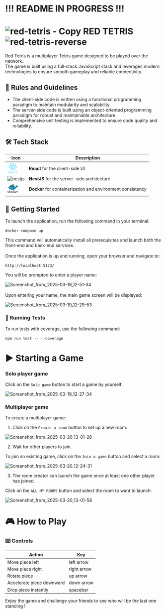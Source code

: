 # !!! README IN PROGRESS !!! #

# ![red-tetris - Copy](https://github.com/user-attachments/assets/a2df82c6-00d2-4dae-9977-c5ca1f49de15)  RED TETRIS  ![red-tetris-reverse](https://github.com/user-attachments/assets/7b21961b-896d-4ada-ae8d-6a01f83c6e33)

Red Tetris is a multiplayer Tetris game designed to be played over the network.<br />
The game is built using a full-stack JavaScript stack and leverages modern technologies to ensure smooth gameplay and reliable connectivity.

## 📜 Rules and Guidelines

- The client-side code is written using a functional programming paradigm to maintain modularity and scalability.
- The server-side code is built using an object-oriented programming paradigm for robust and maintainable architecture.
- Comprehensive unit testing is implemented to ensure code quality and reliability.

## 🛠️ Tech Stack

| Icon | Description                                |
|-----------|--------------------------------------------|
| <img src="https://raw.githubusercontent.com/devicons/devicon/master/icons/react/react-original-wordmark.svg" alt="react" width="35" height="35"/> | **React** for the client-side UI |
| <img src="https://nestjs.com/img/logo-small.svg" alt="nestjs" width="35" height="35"/> | **NestJS** for the server-side architecture |
| <img src="https://raw.githubusercontent.com/devicons/devicon/master/icons/docker/docker-original-wordmark.svg" alt="docker" width="35" height="35"/> | **Docker** for containerization and environment consistency |

## 🚀 Getting Started

To launch the application, run the following command in your terminal:
```
docker compose up
```
This command will automatically install all prerequisites and launch both the front-end and back-end services.<br />
<br />
Once the application is up and running, open your browser and navigate to:
```
http://localhost:5173/
```
You will be prompted to enter a player name:<br />

![Screenshot_from_2025-03-19_12-51-34](https://github.com/user-attachments/assets/7ca76121-0dea-44b8-9a13-32cf94ea1494)<br />
<br />
Upon entering your name, the main game screen will be displayed:<br />

![Screenshot_from_2025-03-19_12-29-53](https://github.com/user-attachments/assets/468091af-14bf-4beb-b312-0720a8b9cef5)

### 🧪 Running Tests
To run tests with coverage, use the following command:
```
npm run test -- --coverage
```

# ▶️ Starting a Game

### Solo player game

Click on the `Solo game` button to start a game by yourself:<br />

![Screenshot_from_2025-03-19_12-27-34](https://github.com/user-attachments/assets/92d36be8-9502-4bd8-a0ac-de69f9a7479f)<br />

### Multiplayer game

To create a multiplayer game:
1. Click on the `Create a room` button to set up a new room.<br />

![Screenshot_from_2025-03-20_13-01-28](https://github.com/user-attachments/assets/35afbc4d-1413-4a67-acd8-9b741bd80e9b)

2. Wait for other players to join.<br />

To join an existing game, click on the `Join a game` button and select a room:<br />

![Screenshot_from_2025-03-20_12-24-31](https://github.com/user-attachments/assets/1db32a53-6e5d-452b-a6d9-49960fe6e8f8)

3. The room creator can launch the game once at least one other player has joined.<br />

Click on the `ALL MY ROOMS` button and select the room to want to launch:<br />

![Screenshot_from_2025-03-20_13-01-58](https://github.com/user-attachments/assets/23c8856d-7998-4965-8531-60bc4b859fda)


# 🎮 How to Play

### ⌨️ Controls

| Action | Key |
| --- | --- |
| Move piece left | left arrow |
| Move piece right | right arrow |
| Rotate piece | up arrow |
| Accelerate piece downward | down arrow |
| Drop piece instantly | spacebar |

Enjoy the game and challenge your friends to see who will be the last one standing !
